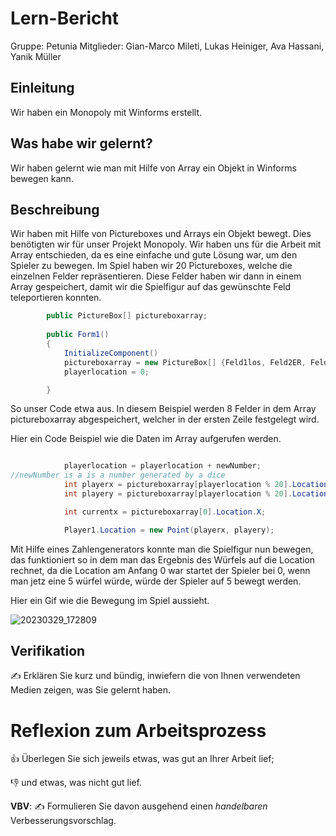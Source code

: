# Lern-Bericht
Gruppe: Petunia
Mitglieder: Gian-Marco Mileti, Lukas Heiniger, Ava Hassani, Yanik Müller

## Einleitung

Wir haben ein Monopoly mit Winforms erstellt.

## Was habe wir gelernt?

Wir haben gelernt wie man mit Hilfe von Array ein Objekt in Winforms bewegen kann.

## Beschreibung

Wir haben mit Hilfe von Pictureboxes und Arrays ein Objekt bewegt. Dies benötigten wir für unser Projekt Monopoly. Wir haben uns für die Arbeit mit Array entschieden, da es eine einfache und gute Lösung war, um den Spieler zu bewegen. Im Spiel haben wir 20 Pictureboxes, welche die einzelnen Felder repräsentieren. Diese Felder haben wir dann in einem Array gespeichert, damit wir die Spielfigur auf das gewünschte Feld teleportieren konnten.

```C#
        public PictureBox[] pictureboxarray;
              
        public Form1()
        {
            InitializeComponent()
            pictureboxarray = new PictureBox[] {Feld1los, Feld2ER, Feld3, Feld4, Feld5, Feld6Gef, Feld7, Feld8};
            playerlocation = 0;

        }

```
So unser Code etwa aus. 
In diesem Beispiel werden 8 Felder in dem Array pictureboxarray abgespeichert, welcher in der ersten Zeile festgelegt wird.

Hier ein Code Beispiel wie die Daten im Array aufgerufen werden.

```C#

            playerlocation = playerlocation + newNumber;
//newNumber is a is a number generated by a dice
            int playerx = pictureboxarray[playerlocation % 20].Location.X;
            int playery = pictureboxarray[playerlocation % 20].Location.Y;

            int currentx = pictureboxarray[0].Location.X;

            Player1.Location = new Point(playerx, playery);


```
Mit Hilfe eines Zahlengenerators konnte man die Spielfigur nun bewegen, das funktioniert so in dem man das Ergebnis des Würfels auf die Location rechnet, da die Location am Anfang 0 war startet der Spieler bei 0, wenn man jetz eine 5 würfel würde, würde der Spieler auf 5 bewegt werden.

Hier ein Gif wie die Bewegung im Spiel aussieht.

![20230329_172809](https://user-images.githubusercontent.com/111046378/230322875-71933fcf-5a73-4b3c-bbdd-b756ec90761b.gif)


## Verifikation

✍️ Erklären Sie kurz und bündig, inwiefern die von Ihnen verwendeten Medien zeigen, was Sie gelernt haben.

# Reflexion zum Arbeitsprozess

👍 Überlegen Sie sich jeweils etwas, was gut an Ihrer Arbeit lief; 

👎 und etwas, was nicht gut lief.

**VBV**: ✍️ Formulieren Sie davon ausgehend einen *handelbaren* Verbesserungsvorschlag.
